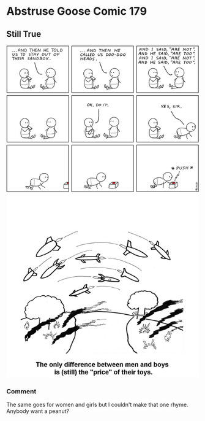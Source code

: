 # Abstruse Goose Comic 179
## Still True

![image](comics/still_true.png)
### Comment
The same goes for women and girls but I couldn't make that one rhyme. Anybody want a peanut?
